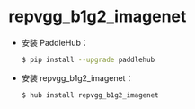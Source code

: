 # repvgg_b1g2_imagenet
* 安装 PaddleHub：

    ```bash
    $ pip install --upgrade paddlehub
    ```

* 安装 repvgg_b1g2_imagenet：

    ```bash
    $ hub install repvgg_b1g2_imagenet
    ```
